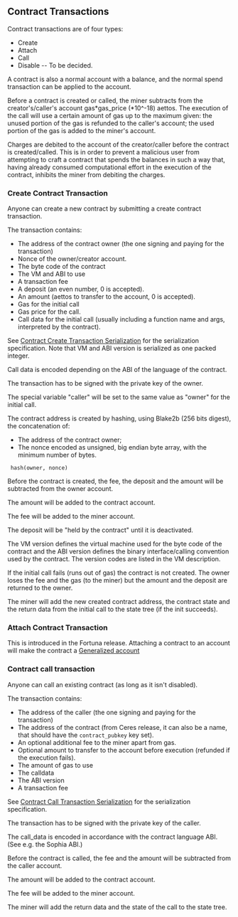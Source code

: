 ## Contract Transactions

Contract transactions are of four types:

- Create
- Attach
- Call
- Disable -- To be decided.

A contract is also a normal account with a balance,
and the normal spend transaction can be applied to the account.

Before a contract is created or called, the miner subtracts from the
creator's/caller's account gas*gas_price (*10^-18) aettos.
The execution of the call will use a certain amount of gas up to
the maximum given: the unused portion of the gas is refunded to the caller's
account; the used portion of the gas is added to the miner's account.

Charges are debited to the account of the creator/caller before the contract is created/called.
This is in order to prevent a malicious user from attempting to craft a contract that spends the balances in such a way that, having already consumed computational effort in the execution of the contract, inhibits the miner from debiting the charges.

### Create Contract Transaction

Anyone can create a new contract by submitting a create contract transaction.

The transaction contains:

- The address of the contract owner (the one signing and paying for the transaction)
- Nonce of the owner/creator account.
- The byte code of the contract
- The VM and ABI to use
- A transaction fee
- A deposit (an even number, 0 is accepted).
- An amount (aettos to transfer to the account, 0 is accepted).
- Gas for the initial call
- Gas price for the call.
- Call data for the initial call (usually including a function name and args, interpreted by the contract).

See [Contract Create Transaction
Serialization](../serializations.md#contract-create-transaction) for the
serialization specification. Note that VM and ABI version is serialized as one
packed integer.

Call data is encoded depending on the ABI of the language of the contract.

The transaction has to be signed with the private key of the owner.

The special variable "caller" will be set to the same value as "owner"
for the initial call.

The contract address is created by hashing, using Blake2b (256 bits digest), the concatenation of:

- The address of the contract owner;
- The nonce encoded as unsigned, big endian byte array, with the minimum number of bytes.

```
 hash(owner, nonce)
```

Before the contract is created, the fee, the deposit and the amount will be
subtracted from the owner account.

The amount will be added to the contract account.

The fee will be added to the miner account.

The deposit will be "held by the contract" until it is deactivated.

The VM version defines the virtual machine used for the byte code of the
contract and the ABI version defines the binary interface/calling convention
used by the contract. The version codes are listed in the VM description.

If the initial call fails (runs out of gas) the contract is not
created.  The owner loses the fee and the gas (to the miner) but the
amount and the deposit are returned to the owner.

The miner will add the new created contract address, the contract state
and the return data from the initial call to the state tree (if the
init succeeds).


### Attach Contract Transaction

This is introduced in the Fortuna release. Attaching a contract to an account
will make the contract a [Generalized account](../generalized_accounts/README.md)

### Contract call transaction

Anyone can call an existing contract (as long as it isn't disabled).

The transaction contains:

- The address of the caller (the one signing and paying for the transaction)
- The address of the contract (from Ceres release, it can also be a name, that should have the `contract_pubkey` key set).
- An optional additional fee to the miner apart from gas.
- Optional amount to transfer to the account before execution (refunded if the execution fails).
- The amount of gas to use
- The calldata
- The ABI version
- A transaction fee

See [Contract Call Transaction Serialization](../serializations.md#contract-call-transaction) for the serialization specification.

The transaction has to be signed with the private key of the caller.

The call_data is encoded in accordance with the contract language ABI.
(See e.g. the Sophia ABI.)

Before the contract is called, the fee and the amount will be subtracted from the caller account.

The amount will be added to the contract account.

The fee will be added to the miner account.

The miner will add the return data and the state of the call to the state
tree.
